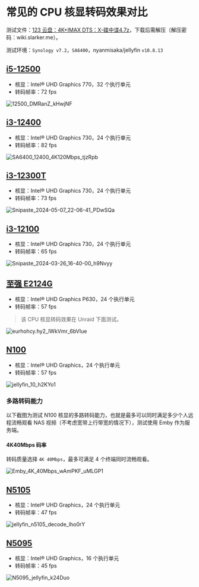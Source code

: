 # 常见的 CPU 核显转码效果对比

测试文件：[123 云盘：4K+IMAX DTS：X-碟中谍4.7z](https://www.123pan.com/s/1JKMjv-5lxo.html)，下载后需解压（解压密码：wiki.slarker.me）。

测试环境：`Synology v7.2`，`SA6400`，nyanmisaka/jellyfin `v10.8.13`

## [i5-12500](https://www.intel.cn/content/www/cn/zh/products/sku/96144/intel-core-i512500-processor-18m-cache-up-to-4-60-ghz/specifications.html)
- 核显：Intel® UHD Graphics 770，32 个执行单元
- 转码帧率：72 fps

![12500_DMRanZ_kHwjNF](https://img-1255332810.cos.ap-chengdu.myqcloud.com/12500_DMRanZ_kHwjNF.jpg)

## [i3-12400](https://ark.intel.com/content/www/cn/zh/ark/products/134586/intel-core-i5-12400-processor-18m-cache-up-to-4-40-ghz.html)

- 核显：Intel® UHD Graphics 730，24 个执行单元
- 转码帧率：82 fps

![SA6400_12400_4K120Mbps_tjzRpb](https://img-1255332810.cos.ap-chengdu.myqcloud.com/SA6400_12400_4K120Mbps_tjzRpb.jpg)

## [i3-12300T](https://www.intel.cn/content/www/cn/zh/products/sku/223096/intel-core-i312300t-processor-12m-cache-up-to-4-20-ghz/specifications.html)

- 核显：Intel® UHD Graphics 730，24 个执行单元
- 转码帧率：73 fps

![Snipaste_2024-05-07_22-06-41_PDwSQa](https://img-1255332810.cos.ap-chengdu.myqcloud.com/Snipaste_2024-05-07_22-06-41_PDwSQa.png)

## [i3-12100](https://ark.intel.com/content/www/cn/zh/ark/products/134584/intel-core-i3-12100-processor-12m-cache-up-to-4-30-ghz.html)

- 核显：Intel® UHD Graphics 730，24 个执行单元
- 转码帧率：65 fps

![Snipaste_2024-03-26_16-40-00_h9Nvyy](https://img-1255332810.cos.ap-chengdu.myqcloud.com/Snipaste_2024-03-26_16-40-00_h9Nvyy.png)

## [至强 E2124G](https://www.intel.cn/content/www/cn/zh/products/sku/134854/intel-xeon-e2124g-processor-8m-cache-up-to-4-50-ghz/specifications.html)

- 核显：Intel® UHD Graphics P630，24 个执行单元
- 转码帧率：57 fps

> 该 CPU 核显转码效果在 Unraid 下面测试。

![eurhohcy.hy2_lWkVmr_6bVIue](https://img-1255332810.cos.ap-chengdu.myqcloud.com/eurhohcy.hy2_lWkVmr_6bVIue.jpg)

## [N100](https://ark.intel.com/content/www/cn/zh/ark/products/231803/intel-processor-n100-6m-cache-up-to-3-40-ghz.html)

- 核显：Intel® UHD Graphics，24 个执行单元
- 转码帧率：57 fps

![jellyfin_10_h2KYo1](https://img-1255332810.cos.ap-chengdu.myqcloud.com/jellyfin_10_h2KYo1.png)

### 多路转码能力

以下截图为测试 N100 核显的多路转码能力，也就是最多可以同时满足多少个人远程流畅观看 NAS 视频（不考虑宽带上行带宽的情况下），测试使用 Emby 作为服务端。

#### 4K40Mbps 码率

转码质量选择 `4K 40Mbps`，最多可满足 4 个终端同时流畅观看。

![Emby_4K_40Mbps_wAmPKF_uMLGP1](https://img-1255332810.cos.ap-chengdu.myqcloud.com/Emby_4K_40Mbps_wAmPKF_uMLGP1.jpg)

## [N5105](https://www.intel.cn/content/www/cn/zh/products/sku/212328/intel-celeron-processor-n5105-4m-cache-up-to-2-90-ghz/specifications.html)

- 核显：Intel® UHD Graphics，24 个执行单元
- 转码帧率：47 fps

![jellyfin_n5105_decode_lho0rY](https://img-1255332810.cos.ap-chengdu.myqcloud.com/jellyfin_n5105_decode_lho0rY.png)

## [N5095](https://www.intel.cn/content/www/cn/zh/products/sku/212322/intel-celeron-processor-n5095-4m-cache-up-to-2-90-ghz/specifications.html)

- 核显：Intel® UHD Graphics，16 个执行单元
- 转码帧率：45 fps

![N5095_jellyfin_k24Duo](https://img-1255332810.cos.ap-chengdu.myqcloud.com/N5095_jellyfin_k24Duo.png)